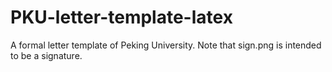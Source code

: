 # PKU-letter-template-latex
A formal letter template of Peking University.
Note that sign.png is intended to be a signature.
